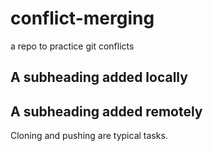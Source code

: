 # conflict-merging
a repo to practice git conflicts

## A subheading added locally

## A subheading added remotely

Cloning and pushing are typical tasks.